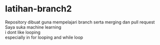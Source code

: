 # latihan-branch2
Repository dibuat guna mempelajari branch serta merging dan pull request<br>
Saya suka machine learning<br>
i dont like looping<br>
especially in for looping and while loop<br>
